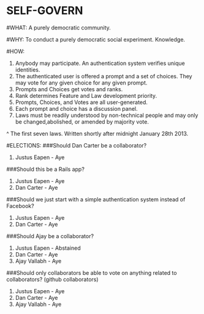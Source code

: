 SELF-GOVERN
===========
#WHAT:
  A purely democratic community.

#WHY:
  To conduct a purely democratic social experiment. Knowledge.

#HOW:
1.  Anybody may participate. An authentication system verifies unique identities.
2.  The authenticated user is offered a prompt and a set of choices. They may vote for any given choice for any given prompt.
3.  Prompts and Choices get votes and ranks.
4.  Rank determines Feature and Law development priority.
5.  Prompts, Choices, and Votes are all user-generated.
6.  Each prompt and choice has a discussion panel.
7.  Laws must be readily understood by non-technical people and may only be changed,abolished, or amended by majority vote.

 ^ The first seven laws. Written shortly after midnight January 28th 2013.

#ELECTIONS:
###Should Dan Carter be a collaborator?
1. Justus Eapen - Aye

###Should this be a Rails app?
1. Justus Eapen - Aye
2. Dan Carter - Aye

###Should we just start with a simple authentication system instead of Facebook?
1. Justus Eapen - Aye
2. Dan Carter - Aye

###Should Ajay be a collaborator?
1. Justus Eapen - Abstained
2. Dan Carter - Aye
3. Ajay Vallabh - Aye

###Should only collaborators be able to vote on anything related to collaborators? (github collaborators)
1. Justus Eapen - Aye
2. Dan Carter - Aye
3. Ajay Vallabh - Aye
